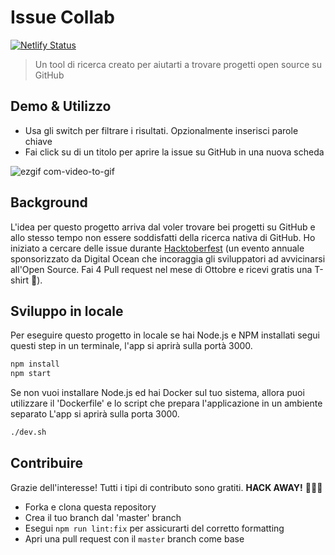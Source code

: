 # Issue Collab

[![Netlify Status](https://api.netlify.com/api/v1/badges/a515d6f7-91ed-4ce2-899a-5958d9600ba8/deploy-status)](https://app.netlify.com/sites/issue-collab/deploys)

> Un tool di ricerca creato per aiutarti a trovare progetti open source su GitHub

## Demo & Utilizzo

- Usa gli switch per filtrare i risultati. Opzionalmente inserisci parole chiave
- Fai click su di un titolo per aprire la issue su GitHub in una nuova scheda

![ezgif com-video-to-gif](https://user-images.githubusercontent.com/39889198/67807711-ba90b080-fa6b-11e9-9326-c1dface895c2.gif)

## Background

L'idea per questo progetto arriva dal voler trovare bei progetti su GitHub e allo stesso tempo non essere soddisfatti della ricerca nativa di GitHub.
Ho iniziato a cercare delle issue durante [Hacktoberfest](https://medium.freecodecamp.org/i-just-got-my-free-hacktoberfest-shirt-heres-a-quick-way-you-can-get-yours-fa78d6e24307) (un evento annuale sponsorizzato da Digital Ocean che incoraggia gli sviluppatori ad avvicinarsi all'Open Source. Fai 4 Pull request nel mese di Ottobre e ricevi gratis una T-shirt 👕).

## Sviluppo in locale

Per eseguire questo progetto in locale se hai Node.js e NPM installati segui questi step in un terminale, l'app si aprirà sulla portà 3000.

```bash
npm install
npm start
```

Se non vuoi installare Node.js ed hai Docker sul tuo sistema, 
allora puoi utilizzare il 'Dockerfile' e lo script che prepara l'applicazione in un ambiente separato
L'app si aprirà sulla porta 3000.

```bash
./dev.sh
```

## Contribuire

Grazie dell'interesse! Tutti i tipi di contributo sono gratiti. **HACK AWAY!** 🔨🔨🔨

- Forka e clona questa repository
- Crea il tuo branch dal 'master' branch
- Esegui `npm run lint:fix` per assicurarti del corretto formatting
- Apri una pull request con il `master` branch come base
